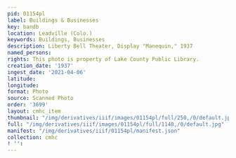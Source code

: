 ```yaml
---
pid: 01154pl
label: Buildings & Businesses
key: bandb
location: Leadville (Colo.)
keywords: Buildings, Businesses
description: Liberty Bell Theater, Display "Manequin," 1937
named_persons: 
rights: This photo is property of Lake County Public Library.
creation_date: '1937'
ingest_date: '2021-04-06'
latitude: 
longitude: 
format: Photo
source: Scanned Photo
order: '3699'
layout: cmhc_item
thumbnail: "/img/derivatives/iiif/images/01154pl/full/250,/0/default.jpg"
full: "/img/derivatives/iiif/images/01154pl/full/1140,/0/default.jpg"
manifest: "/img/derivatives/iiif/01154pl/manifest.json"
collection: cmhc
! '': 
---
```

